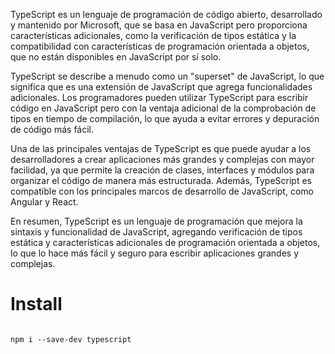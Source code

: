 TypeScript es un lenguaje de programación de código abierto, desarrollado y mantenido por Microsoft, que se basa en JavaScript pero proporciona características adicionales, como la verificación de tipos estática y la compatibilidad con características de programación orientada a objetos, que no están disponibles en JavaScript por sí solo.

TypeScript se describe a menudo como un "superset" de JavaScript, lo que significa que es una extensión de JavaScript que agrega funcionalidades adicionales. Los programadores pueden utilizar TypeScript para escribir código en JavaScript pero con la ventaja adicional de la comprobación de tipos en tiempo de compilación, lo que ayuda a evitar errores y depuración de código más fácil.

Una de las principales ventajas de TypeScript es que puede ayudar a los desarrolladores a crear aplicaciones más grandes y complejas con mayor facilidad, ya que permite la creación de clases, interfaces y módulos para organizar el código de manera más estructurada. Además, TypeScript es compatible con los principales marcos de desarrollo de JavaScript, como Angular y React.

En resumen, TypeScript es un lenguaje de programación que mejora la sintaxis y funcionalidad de JavaScript, agregando verificación de tipos estática y características adicionales de programación orientada a objetos, lo que lo hace más fácil y seguro para escribir aplicaciones grandes y complejas.

# Install

```ad-important
```
```
npm i --save-dev typescript
```

